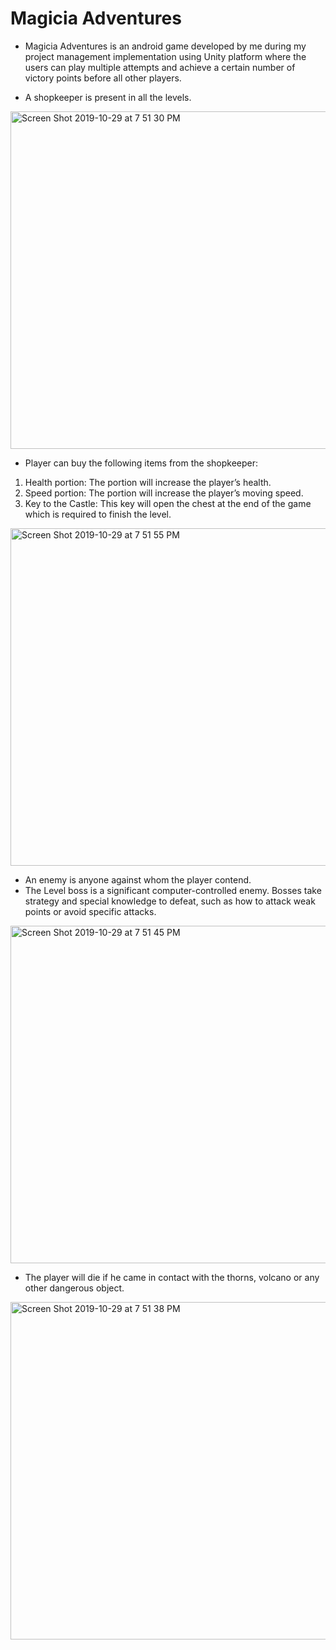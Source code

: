 # Magicia Adventures
- Magicia Adventures is an android game developed by me during my project management implementation using Unity platform where the users can play multiple attempts and achieve a certain number of victory points before all other players. 

- A shopkeeper is present in all the levels.
<img width="540" alt="Screen Shot 2019-10-29 at 7 51 30 PM" src="https://user-images.githubusercontent.com/30482314/67817928-cf7a3d80-fa85-11e9-843e-66e8eed68b5e.png">

- Player can buy the following items from the shopkeeper:
1. Health portion: The portion will increase the player’s health.
2. Speed portion: The portion will increase the player’s moving speed.
3. Key to the Castle: This key will open the chest at the end of the game which is
required to finish the level.
<img width="540" alt="Screen Shot 2019-10-29 at 7 51 55 PM" src="https://user-images.githubusercontent.com/30482314/67818313-0ac93c00-fa87-11e9-9a15-595e6a844b56.png">

- An enemy is anyone against whom the player contend.
- The Level boss is a significant computer-controlled enemy. Bosses take strategy and special
 knowledge to defeat, such as how to attack weak points or avoid specific attacks.
<img width="540" alt="Screen Shot 2019-10-29 at 7 51 45 PM" src="https://user-images.githubusercontent.com/30482314/67818315-0ac93c00-fa87-11e9-8a99-0e9926cb4965.png">

- The player will die if he came in contact with the thorns, volcano or any other dangerous object.
<img width="540" alt="Screen Shot 2019-10-29 at 7 51 38 PM" src="https://user-images.githubusercontent.com/30482314/67818317-0ac93c00-fa87-11e9-97f1-136a41108730.png">

